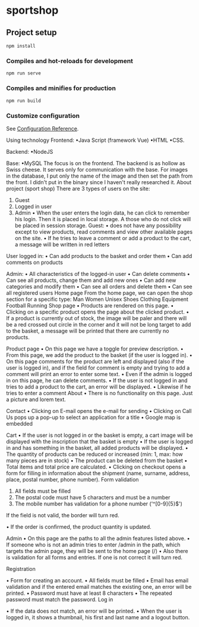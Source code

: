 # sportshop

## Project setup
```
npm install
```

### Compiles and hot-reloads for development
```
npm run serve
```

### Compiles and minifies for production
```
npm run build
```

### Customize configuration
See [Configuration Reference](https://cli.vuejs.org/config/).

Using technology
Frontend:
•Java Script (framework Vue)
•HTML
•CSS.

Backend:
•NodeJS

Base:
•MySQL
The focus is on the frontend. The backend is as hollow as Swiss cheese. It serves only for communication with the base.
For images in the database, I put only the name of the image and then set the path from the front. I didn't put in the binary since I haven't really researched it.
About project (sport shop)
There are 3 types of users on the site:
1. Guest
2. Logged in user
3. Admin
• When the user enters the login data, he can click to remember his login. Then it is placed in local storage. A those who do not click will be placed in session storage.
Guest:
• does not have any possibility except to view products, read comments and view other available pages on the site.
• If he tries to leave a comment or add a product to the cart, a message will be written in red letters

User logged in:
• Can add products to the basket and order them
• Can add comments on products

Admin:
• All characteristics of the logged-in user
• Can delete comments
• Can see all products, change them and add new ones
• Can add new categories and modify them
• Can see all orders and delete them
• Can see all registered users
Home page
From the home page, we can open the shop section for a specific type:
Man
Women
Unisex
Shoes
Clothing
Equipment
Football
Running
Shop page
• Products are rendered on this page.
• Clicking on a specific product opens the page about the clicked product.
• If a product is currently out of stock, the image will be paler and there will be a red crossed out circle in the corner and it will not be long target to add to the basket, a message will be printed that there are currently no products.

Product page
• On this page we have a toggle for preview description.
• From this page, we add the product to the basket (if the user is logged in).
• On this page comments for the product are left and displayed (also if the user is logged in), and if the field for comment is empty and trying to add a comment will  print an error to enter some text.
• Even if the admin is logged in on this page, he can delete comments.
• If the user is not logged in and tries to add a product to the cart, an error will be displayed.
• Likewise if he tries to enter a comment
About
• There is no functionality on this page. Just a picture and lorem text.

Contact
• Clicking on E-mail opens the e-mail for sending
• Clicking on Call Us pops up a pop-up to select an application for a title
• Google map is embedded

Cart
• If the user is not logged in or the basket is empty, a cart image will be displayed with the inscription that the basket is empty
• If the user is logged in and has something in the basket, all added products will be displayed.
• The quantity of products can be reduced or increased (min: 1, max: how many pieces are in stock)
• The product can be deleted from the basket
• Total items and total price are calculated.
• Clicking on checkout opens a form for filling in information about the shipment (name, surname, address, place, postal number, phone number).
Form validation

1. All fields must be filled
2. The postal code must have 5 characters and must be a number
3. The mobile number has validation for a phone number ('^[0-9]{5}$')

If the field is not valid, the border will turn red.

• If the order is confirmed, the product quantity is updated.

Admin
• On this page are the paths to all the admin features listed above.
• If someone who is not an admin tries to enter /admin in the path, which targets the admin page, they will be sent to the home page (/)
• Also there is validation for all forms and entries. If one is not correct it will turn red.

Registration

• Form for creating an account.
• All fields must be filled
• Email has email validation and if the entered email matches the existing one, an error will be printed.
• Password must have at least 8 characters
• The repeated password must match the password.
Log in

• If the data does not match, an error will be printed.
• When the user is logged in, it shows a thumbnail, his first and last name and a logout button.
